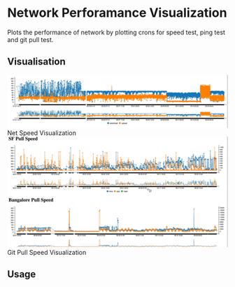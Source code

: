 # Network Perforamance Visualization

Plots the performance of network by plotting crons for speed test, ping test and git pull test.


## Visualisation
![Net Speed Visualization](./img/NetSpeed.jpg)
Net Speed Visualization
![Git Pull Speed Visualization](./img/PullSpeed.jpg)
Git Pull Speed Visualization

## Usage




